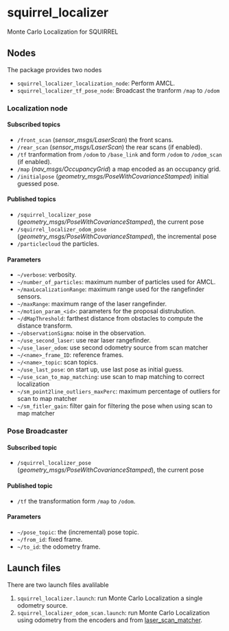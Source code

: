 squirrel_localizer
==================

Monte Carlo Localization for SQUIRREL

## Nodes

The package provides two nodes

- `squirrel_localizer_localization_node`: Perform AMCL.
- `squirrel_localizer_tf_pose_node`: Broadcast the tranform `/map` to `/odom`

### Localization node

#### Subscribed topics
- `/front_scan` (*sensor_msgs/LaserScan*) the front scans.
- `/rear_scan` (*sensor_msgs/LaserScan*) the rear scans (if enabled).
- `/tf` tranformation from `/odom` to `/base_link` and form `/odom` to `/odom_scan` (if enabled).
- `/map` (*nav_msgs/OccupancyGrid*) a map encoded as an occupancy grid. 
- `/initialpose` (*geometry_msgs/PoseWithCovarianceStamped*) initial guessed pose.
  
#### Published topics
- `/squirrel_localizer_pose` (*geometry_msgs/PoseWithCovarianceStamped*), the current pose
- `/squirrel_localizer_odom_pose` (*geometry_msgs/PoseWithCovarianceStamped*), the incremental pose
- `/particlecloud` the particles.

#### Parameters

- `~/verbose`: verbosity.
- `~/number_of_particles`: maximum number of particles used for AMCL.
- `~/maxLocalizationRange`: maximum range used for the rangefinder sensors.
- `~/maxRange`: maximum range of the laser rangefinder.
- `~/motion_param_<id>`: parameters for the proposal distrubution.
- `~/dMapThreshold`: farthest distance from obstacles to compute the distance transform.
- `~/observationSigma`: noise in the observation.
- `~/use_second_laser`: use rear laser rangefinder.
- `~/use_laser_odom`: use second odometry source from scan matcher
- `~/<name>_frame_ID`: reference frames.
- `~/<name>_topic`: scan topics.
- `~/use_last_pose`: on start up, use last pose as initial guess.
- `~/use_scan_to_map_matching`: use scan to map matching to correct localization
- `~/sm_point2line_outliers_maxPerc`: maximum percentage of outliers for scan to map matcher  
- `~/sm_fitler_gain`: filter gain for filtering the pose when using scan to map matcher
  
### Pose Broadcaster

#### Subscribed topic
- `/squirrel_localizer_pose` (*geometry_msgs/PoseWithCovarianceStamped*), the current pose
  
#### Published topic
- `/tf` the transformation form `/map` to `/odom`.

#### Parameters
- `~/pose_topic`: the (incremental) pose topic.
- `~/from_id`: fixed frame.
- `~/to_id`: the odometry frame.

## Launch files

There are two launch files avalilable
1. `squirrel_localizer.launch`: run Monte Carlo Localization a single
odometry source.
2. `squirrel_localizer_odom_scan.launch`: run Monte Carlo Localization
using odometry from the encoders and from
[laser_scan_matcher](https://github.com/federico-b/squirrel_nav/tree/indigo_dev/laser_scan_matcher).
